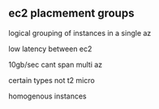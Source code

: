 ec2 placmement groups
------------------------------

logical grouping of instances in a single az

low latency between ec2 

10gb/sec
cant span multi az

certain types
not t2 micro 

homogenous instances 


